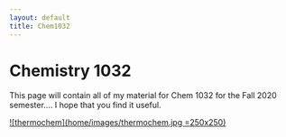 ```yaml
---
layout: default
title: Chem1032
---
```

# Chemistry 1032
This page will contain all of my material for Chem 1032 for the Fall 2020 semester.... I hope that you find it useful.

[![thermochem](home/images/thermochem.jpg =250x250)](Chem_1032_Thermochem_Review.pdf)
